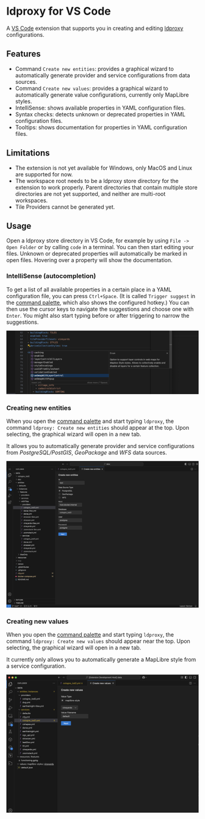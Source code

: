 # ldproxy for VS Code

A [VS Code](https://code.visualstudio.com) extension that supports you in creating and editing [ldproxy](https://docs.ldproxy.net) configurations.

## Features

- Command `Create new entities`: provides a graphical wizard to automatically generate provider and service configurations from data sources.
- Command `Create new values`: provides a graphical wizard to automatically generate value configurations, currently only MapLibre styles.
- IntelliSense: shows available properties in YAML configuration files.
- Syntax checks: detects unknown or deprecated properties in YAML configuration files.
- Tooltips: shows documentation for properties in YAML configuration files.

## Limitations

- The extension is not yet available for Windows, only MacOS and Linux are supported for now.
- The workspace root needs to be a ldproxy store directory for the extension to work properly. Parent directories that contain multiple store directories are not yet supported, and neither are multi-root workspaces.
- Tile Providers cannot be generated yet.

## Usage

Open a ldproxy store directory in VS Code, for example by using `File -> Open Folder` or by calling `code` in a terminal. You can then start editing your files.
Unknown or deprecated properties will automatically be marked in open files. Hovering over a property will show the documentation.

### IntelliSense (autocompletion)

To get a list of all available properties in a certain place in a YAML configuration file, you can press `Ctrl+Space`. (It is called `Trigger suggest` in the [command palette](https://code.visualstudio.com/docs/getstarted/userinterface#_command-palette), which also shows the configured hotkey.)
You can then use the cursor keys to navigate the suggestions and choose one with `Enter`. You might also start typing before or after triggering to narrow the suggestions.

![](screenshot2.png)

### Creating new entities

When you open the [command palette](https://code.visualstudio.com/docs/getstarted/userinterface#_command-palette) and start typing `ldproxy`, the command `ldproxy: Create new entities` should appear at the top. Upon selecting, the graphical wizard will open in a new tab.

It allows you to automatically generate provider and service configurations from _PostgreSQL/PostGIS_, _GeoPackage_ and _WFS_ data sources.

![](screenshot.png)

### Creating new values

When you open the [command palette](https://code.visualstudio.com/docs/getstarted/userinterface#_command-palette) and start typing `ldproxy`, the command `ldproxy: Create new values` should appear near the top. Upon selecting, the graphical wizard will open in a new tab.

It currently only allows you to automatically generate a MapLibre style from a service configuration.

![](screenshot3.png)
